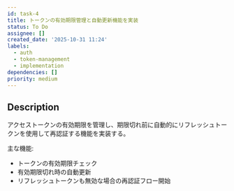 ```yaml
---
id: task-4
title: トークンの有効期限管理と自動更新機能を実装
status: To Do
assignee: []
created_date: '2025-10-31 11:24'
labels:
  - auth
  - token-management
  - implementation
dependencies: []
priority: medium
---
```


## Description

<!-- SECTION:DESCRIPTION:BEGIN -->
アクセストークンの有効期限を管理し、期限切れ前に自動的にリフレッシュトークンを使用して再認証する機能を実装する。

主な機能:
- トークンの有効期限チェック
- 有効期限切れ時の自動更新
- リフレッシュトークンも無効な場合の再認証フロー開始
<!-- SECTION:DESCRIPTION:END -->
